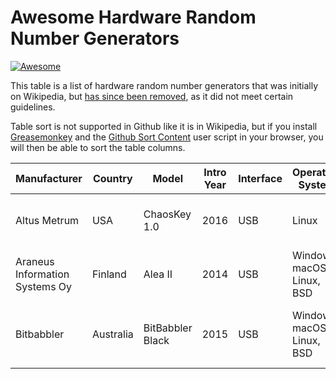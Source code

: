# Awesome Hardware Random Number Generators

[![Awesome](https://awesome.re/badge.svg)](https://awesome.re)

This table is a list of hardware random number generators that was initially on
Wikipedia, but [has since been removed][1], as it did not meet certain
guidelines.

[1]: https://en.wikipedia.org/wiki/Wikipedia:Articles_for_deletion/Comparison_of_hardware_random_number_generators

Table sort is not supported in Github like it is in Wikipedia, but if you
install [Greasemonkey][2] and the [Github Sort Content][3] user script in your
browser, you will then be able to sort the table columns.

[2]: https://www.greasespot.net/
[3]: https://greasyfork.org/en/scripts/21373-github-sort-content

| Manufacturer | Country | Model | Intro Year | Interface | Operating System | Price | Throughput | Operating Principle | Open Hardware? | Software License |
| ------------ | ------- | ----- | ---------- | --------- | ---------------- | ----- | ---------- | ------------------- | -------------- | ---------------- |
| Altus Metrum | USA | ChaosKey 1.0 | 2016 | USB | Linux | $40 / €45 | 10 Mbps | Reverse biased semiconductor junction | FIPS 140-2 | Open | GPLv2 |
| Araneus Information Systems Oy | Finland | Alea II | 2014 | USB | Windows, macOS, Linux, BSD | €109 | 100 Kbps | Reverse biased semiconductor junction | NIST STS, DIEHARD | Closed | Proprietary |
| Bitbabbler | Australia | BitBabbler Black | 2015 | USB | Windows, macOS, Linux, BSD | AUD$49 | 650 Kbps | Shot noise, Johnson-Nyquist noise, flicker noise, EMI | ENT, NIST SP800-22, Dieharder, TestU01 | Closed | GPLv2 |

